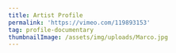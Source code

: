 ```yaml
---
title: Artist Profile
permalink: 'https://vimeo.com/119893153'
tag: profile-documentary
thumbnailImage: /assets/img/uploads/Marco.jpg
---
```


